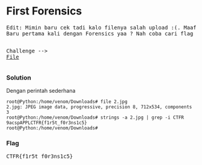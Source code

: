 <h1><b>First Forensics</b></h1>
<pre>
Edit: Mimin baru cek tadi kalo filenya salah upload :(. Maafkan mimin yaah
Baru pertama kali dengan Forensics yaa ? Nah coba cari flag pada sebuah gambar ini.

Challenge --> <a href='https://mega.nz/#!k1wEUIrC!GxdSeRZ3ZapRQPoFqRwfiyhyZoSpFnUnmD-nulltG9M'>File</a>
</pre>
<h3><b>Solution</b></h3>
<p>Dengan perintah sederhana</p>

```console
root@Python:/home/venom/Downloads# file 2.jpg 
2.jpg: JPEG image data, progressive, precision 8, 712x534, components 3
root@Python:/home/venom/Downloads# strings -a 2.jpg | grep -i CTFR
9acspAPPLCTFR{f1r5t_f0r3ns1c5}
root@Python:/home/venom/Downloads# 
```
<h3><b>Flag</b></h3>
<pre>
CTFR{f1r5t_f0r3ns1c5}
</pre>
